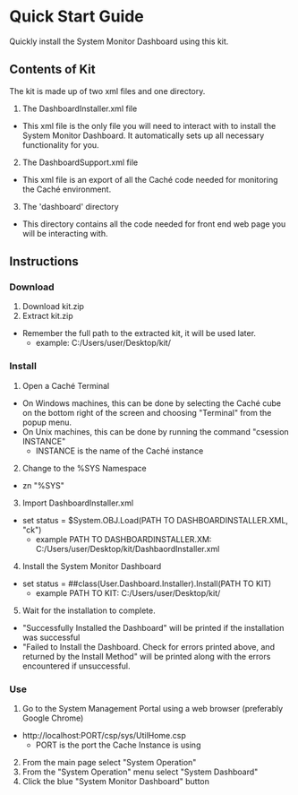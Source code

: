 # Quick Start Guide
Quickly install the System Monitor Dashboard using this kit.

## Contents of Kit
The kit is made up of two xml files and one directory.

 1. The DashboardInstaller.xml file
  - This xml file is the only file you will need to interact with to install the System Monitor Dashboard. It automatically sets up all necessary functionality for you.
 2. The DashboardSupport.xml file
  - This xml file is an export of all the Caché code needed for monitoring the Caché environment.
 3. The 'dashboard' directory
  - This directory contains all the code needed for front end web page you will be interacting with.

## Instructions

### Download
 1. Download kit.zip
 2. Extract kit.zip
   - Remember the full path to the extracted kit, it will be used later.
     - example:  C:/Users/user/Desktop/kit/

### Install
 1. Open a Caché Terminal
   - On Windows machines, this can be done by selecting the Caché cube on the bottom right of the screen and choosing "Terminal" from the popup menu.
   - On Unix machines, this can be done by running the command "csession INSTANCE"
     - INSTANCE is the name of the Caché instance
 2. Change to the %SYS Namespace
   - zn "%SYS"
 3. Import DashboardInstaller.xml
   - set status = $System.OBJ.Load(PATH TO DASHBOARDINSTALLER.XML, "ck")
      - example PATH TO DASHBOARDINSTALLER.XM: C:/Users/user/Desktop/kit/DashbaordInstaller.xml
 4. Install the System Monitor Dashboard
   - set status = ##class(User.Dashboard.Installer).Install(PATH TO KIT)
     - example PATH TO KIT: C:/Users/user/Desktop/kit/
 5. Wait for the installation to complete.
   - "Successfully Installed the Dashboard" will be printed if the installation was successful
   - "Failed to Install the Dashboard. Check for errors printed above, and returned by the Install Method" will be printed along with the errors encountered if unsuccessful.

### Use
 1. Go to the System Management Portal using a web browser (preferably Google Chrome)
   - http://localhost:PORT/csp/sys/UtilHome.csp
     - PORT is the port the Cache Instance is using
 2. From the main page select "System Operation"
 3. From the "System Operation" menu select "System Dashboard"
 4. Click the blue "System Monitor Dashboard" button
